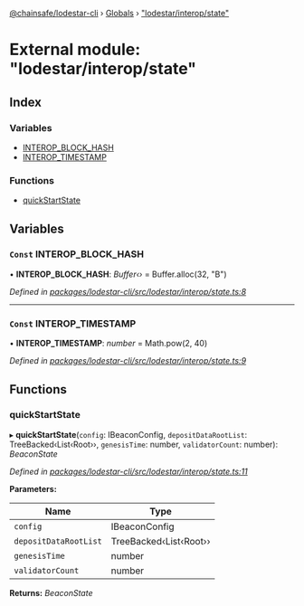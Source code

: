 [@chainsafe/lodestar-cli](../README.md) › [Globals](../globals.md) › ["lodestar/interop/state"](_lodestar_interop_state_.md)

# External module: "lodestar/interop/state"

## Index

### Variables

* [INTEROP_BLOCK_HASH](_lodestar_interop_state_.md#const-interop_block_hash)
* [INTEROP_TIMESTAMP](_lodestar_interop_state_.md#const-interop_timestamp)

### Functions

* [quickStartState](_lodestar_interop_state_.md#quickstartstate)

## Variables

### `Const` INTEROP_BLOCK_HASH

• **INTEROP_BLOCK_HASH**: *Buffer‹›* = Buffer.alloc(32, "B")

*Defined in [packages/lodestar-cli/src/lodestar/interop/state.ts:8](https://github.com/ChainSafe/lodestar/blob/89d8b8b11/packages/lodestar-cli/src/lodestar/interop/state.ts#L8)*

___

### `Const` INTEROP_TIMESTAMP

• **INTEROP_TIMESTAMP**: *number* = Math.pow(2, 40)

*Defined in [packages/lodestar-cli/src/lodestar/interop/state.ts:9](https://github.com/ChainSafe/lodestar/blob/89d8b8b11/packages/lodestar-cli/src/lodestar/interop/state.ts#L9)*

## Functions

###  quickStartState

▸ **quickStartState**(`config`: IBeaconConfig, `depositDataRootList`: TreeBacked‹List‹Root››, `genesisTime`: number, `validatorCount`: number): *BeaconState*

*Defined in [packages/lodestar-cli/src/lodestar/interop/state.ts:11](https://github.com/ChainSafe/lodestar/blob/89d8b8b11/packages/lodestar-cli/src/lodestar/interop/state.ts#L11)*

**Parameters:**

Name | Type |
------ | ------ |
`config` | IBeaconConfig |
`depositDataRootList` | TreeBacked‹List‹Root›› |
`genesisTime` | number |
`validatorCount` | number |

**Returns:** *BeaconState*
